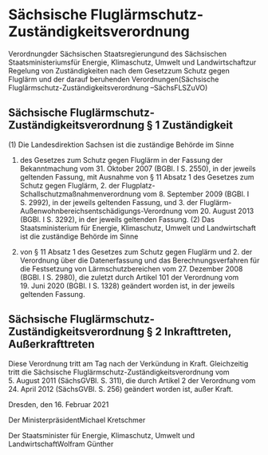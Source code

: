 # Sächsische Fluglärmschutz-Zuständigkeitsverordnung

Verordnungder Sächsischen Staatsregierungund des Sächsischen Staatsministeriumsfür Energie, Klimaschutz, Umwelt und Landwirtschaftzur Regelung von Zuständigkeiten nach dem Gesetzzum Schutz gegen Fluglärm und der darauf beruhenden Verordnungen(Sächsische Fluglärmschutz-Zuständigkeitsverordnung –SächsFLSZuVO)

## Sächsische Fluglärmschutz-Zuständigkeitsverordnung § 1 Zuständigkeit

(1) Die Landesdirektion Sachsen ist die zuständige Behörde im Sinne

1. des Gesetzes zum Schutz gegen Fluglärm in der Fassung der Bekanntmachung vom 31. Oktober 2007 (BGBl. I S. 2550), in der jeweils geltenden Fassung, mit Ausnahme von § 11 Absatz 1 des Gesetzes zum Schutz gegen Fluglärm, 2. der Flugplatz-Schallschutzmaßnahmenverordnung vom 8. September 2009 (BGBl. I S. 2992), in der jeweils geltenden Fassung, und 3. der Fluglärm-Außenwohnbereichsentschädigungs-Verordnung vom 20. August 2013 (BGBl. I S. 3292), in der jeweils geltenden Fassung. (2) Das Staatsministerium für Energie, Klimaschutz, Umwelt und Landwirtschaft ist die zuständige Behörde im Sinne

1. von § 11 Absatz 1 des Gesetzes zum Schutz gegen Fluglärm und 2. der Verordnung über die Datenerfassung und das Berechnungsverfahren für die Festsetzung von Lärmschutzbereichen vom 27. Dezember 2008 (BGBl. I S. 2980), die zuletzt durch Artikel 101 der Verordnung vom 19. Juni 2020 (BGBl. I S. 1328) geändert worden ist, in der jeweils geltenden Fassung. 
## Sächsische Fluglärmschutz-Zuständigkeitsverordnung § 2 Inkrafttreten, Außerkrafttreten

Diese Verordnung tritt am Tag nach der Verkündung in Kraft. Gleichzeitig tritt die Sächsische Fluglärmschutz-Zuständigkeitsverordnung vom 5. August 2011 (SächsGVBl. S. 311), die durch Artikel 2 der Verordnung vom 24. April 2012 (SächsGVBl. S. 256) geändert worden ist, außer Kraft.

Dresden, den 16. Februar 2021

Der MinisterpräsidentMichael Kretschmer

Der Staatsminister für Energie, Klimaschutz, Umwelt und LandwirtschaftWolfram Günther

